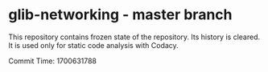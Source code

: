 # glib-networking - master branch

This repository contains frozen state of the repository.
Its history is cleared. It is used only for static code
analysis with Codacy.

Commit Time: 1700631788